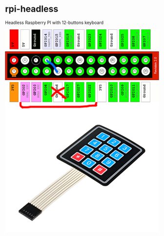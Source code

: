# rpi-headless
Headless Raspberry PI with 12-buttons keyboard

![Распиновка для подключения клавиатуры к Raspberry Pi](https://raw.githubusercontent.com/mabel/rpi-headless/master/pins.png)

